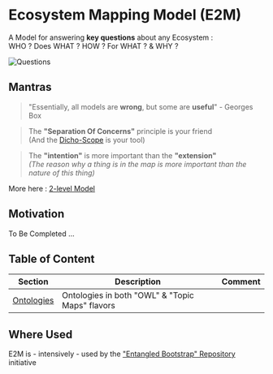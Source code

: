 Ecosystem Mapping Model (E2M)
==
A Model for answering __key questions__ about any Ecosystem :    
WHO ? Does WHAT ? HOW ? For WHAT ? & WHY ?

![Questions](https://github.com/iPlumb3r/EcosystemMappingModel/blob/master/images/Who-DoesWhat-How-ForWhat-Why.png)

Mantras
-
> "Essentially, all models are __wrong__, but some are __useful__" - Georges Box

> The __"Separation Of Concerns"__ principle is your friend   
(And the <a href="https://github.com/iPlumb3r/Dicho-Scope/blob/master/Introduction_EN.md">Dicho-Scope</a> is your tool)

> The __"intention"__ is more important than the __"extension"__   
_(The reason why a thing is in the map is more important than the nature of this thing)_

More here : <a href="https://github.com/iPlumb3r/EntangledBootstrap/blob/master/1_Semantic/Model_EN.md">2-level Model</a>

Motivation
-
To Be Completed ...

Table of Content
-
<table>
    <thead>
        <tr>
            <th>Section</th>
            <th>Description</th>
            <th>Comment</th>
        </tr>
    </thead>
    <tbody>
        <tr>
            <td><a href="https://github.com/iPlumb3r/EcosystemMappingModel/tree/master/6_Ontologies">Ontologies</a></td>
            <td>Ontologies in both "OWL" & "Topic Maps" flavors</td>
            <td></td>
        </tr>
    </tbody>
</table>

Where Used
-
E2M is - intensively - used by the <a href="https://github.com/iPlumb3r/EntangledBootstrap">"Entangled Bootstrap" Repository</a> initiative
